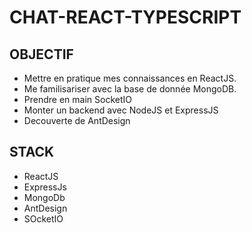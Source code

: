 # CHAT-REACT-TYPESCRIPT
## OBJECTIF
- Mettre en pratique mes connaissances en ReactJS.
- Me familisariser avec la base de donnée MongoDB.
- Prendre en main SocketIO
- Monter un backend avec NodeJS et ExpressJS
- Decouverte de AntDesign
## STACK
- ReactJS
- ExpressJs
- MongoDb
- AntDesign
- SOcketIO

